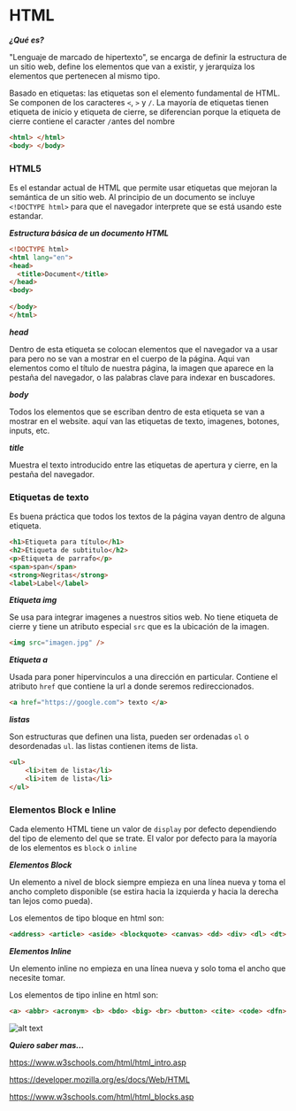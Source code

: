 # HTML #

***¿Qué es?***

"Lenguaje de marcado de hipertexto", se encarga de definir la estructura de un sitio web, define los elementos que van a existir, y jerarquiza los elementos que pertenecen al mismo tipo.


Basado en etiquetas: las etiquetas son el elemento fundamental de HTML. Se componen de los caracteres `<`,  `>` y `/`. La mayoría de etiquetas tienen etiqueta de inicio y etiqueta de cierre, se diferencian porque la etiqueta de cierre contiene el caracter `/`antes del nombre

```html
<html> </html>
<body> </body>
```

### HTML5 ###

Es el estandar actual de HTML que permite usar etiquetas que mejoran la semántica de un sitio web. Al principio de un documento se incluye `<!DOCTYPE html>` para que el navegador interprete que se está usando este estandar.

***Estructura básica de un documento HTML***

```HTML
<!DOCTYPE html>
<html lang="en">
<head>
  <title>Document</title>
</head>
<body>
  
</body>
</html>
```

***head***

Dentro de esta etiqueta se colocan elementos que el navegador va a usar para pero no se van a mostrar en el cuerpo de la página. Aqui van elementos como el título de nuestra página, la imagen que aparece en la pestaña del navegador, o las palabras clave para indexar en buscadores.

***body***

Todos los elementos que se escriban dentro de esta etiqueta se van a mostrar en el website. aquí van las etiquetas de texto, imagenes, botones, inputs, etc.

***title***

Muestra el texto introducido entre las etiquetas de apertura y cierre, en la pestaña del navegador.

### Etiquetas de texto ###

Es buena práctica que todos los textos de la página vayan dentro de alguna etiqueta. 

```html
<h1>Etiqueta para título</h1>
<h2>Etiqueta de subtitulo</h2>
<p>Etiqueta de parrafo</p>
<span>span</span>
<strong>Negritas</strong>
<label>Label</label>
```

***Etiqueta img***

Se usa para integrar imagenes a nuestros sitios web. No tiene etiqueta de cierre y tiene un atributo especial `src` que es la ubicación de la imagen.

```html
<img src="imagen.jpg" />
```

***Etiqueta a***

Usada para poner hipervinculos a una dirección en particular. Contiene el atributo `href`
que contiene la url a donde seremos redireccionados.

```html
<a href="https://google.com"> texto </a>
```

***listas***

Son estructuras que definen una lista, pueden ser ordenadas `ol` o desordenadas `ul`. las listas contienen items de lista.

```html
<ul>
    <li>item de lista</li>
    <li>item de lista</li>
</ul>
```

### Elementos Block e Inline ###

Cada elemento HTML tiene un valor de `display` por defecto dependiendo del tipo de elemento del que se trate. El valor por defecto para la mayoría de los elementos es `block` o `inline`

***Elementos Block***

Un elemento a nivel de block siempre empieza en una línea nueva y toma el ancho completo disponible (se estira hacia la izquierda y hacia la derecha tan lejos como pueda). 

Los elementos de tipo bloque en html son:
```html
<address> <article> <aside> <blockquote> <canvas> <dd> <div> <dl> <dt> <fieldset> <figcaption> <figure> <footer> <form> <h1>-<h6> <header> <hr> <li> <main ><nav> <noscript> <ol> <p> <pre> <section> <table> <tfoot> <ul> <video>
```

***Elementos Inline***

Un elemento inline no empieza en una línea nueva y solo toma el ancho que necesite tomar.

Los elementos de tipo inline en html son:
```html
<a> <abbr> <acronym> <b> <bdo> <big> <br> <button> <cite> <code> <dfn> <em> <i> <img> <input> <kbd> <label> <map> <object> <output> <q> <samp> <script> <select> <small> <span> <strong> <sub> <sup> <textarea> <time> <tt> <var>
```

![alt text](https://i.pinimg.com/originals/9f/cc/f3/9fccf3e0600ac806e52d73cce33c3d06.png "Block vs Inline")

***Quiero saber mas...***

https://www.w3schools.com/html/html_intro.asp

https://developer.mozilla.org/es/docs/Web/HTML

https://www.w3schools.com/html/html_blocks.asp


